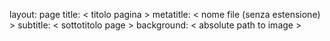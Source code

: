 layout: page
title: < titolo pagina >
metatitle: < nome file (senza estensione) > subtitle: < sottotitolo page >
background: < absolute path to image >
